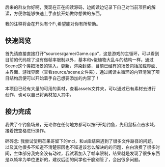 后来的群友你好啊，我现在正在阅读源码，边阅读边记录下自己对当前项目的解读，方便你能够快速上手直接开始做你想做的东西。

我的注释将会在开头有个F:,希望能对你有所帮助。

## 快速阅览
首先请直接直接打开“sources/game/Game.cpp”，这是游戏的主循环，可以看到目前的代码除了没有做帧率限制以外，基本和v佬植物大乱斗的结构一样，通过Scene这个类把场景的输入，更新，渲染封装，目前已经有的场景包括加载界面、主界面、游戏界面（查看source/scene文件夹），通过阅读主循环的内容清晰了项目结构后便可以开始着手自己想要添加的内容了！

本项目已经有大量的可用的素材，查看assets文件夹，可以通过已有素材去进行创作，也可以自己将素材加入其中。







## 接力完成
我做了个钓鱼场景，无论你在任何地方都可以按F开始钓鱼，先用鼠标点击水域，接着按空格进行操作。




碎碎念: 我尝试使用芒果哥留下的mci，和ui库结果遇到了很多文件路径的问题，以及其他很多不知道不清楚原因也不知道该怎么解决的的问题，白白浪费了很多时间，主体部分我完全没有动过，我试着加入了帧率限制，结果就是发现了很多东西是以帧率为单位更新的，建议后面的同学也干脆别管了，会出很多问题。
